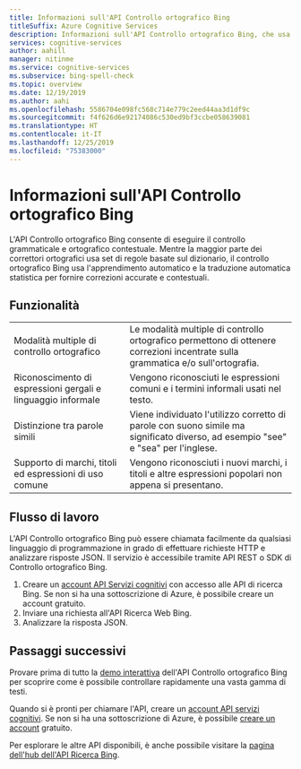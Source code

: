 ```yaml
---
title: Informazioni sull'API Controllo ortografico Bing
titleSuffix: Azure Cognitive Services
description: Informazioni sull'API Controllo ortografico Bing, che usa le funzionalità di apprendimento automatico e di traduzione automatica statistica per il controllo ortografico contestuale.
services: cognitive-services
author: aahill
manager: nitinme
ms.service: cognitive-services
ms.subservice: bing-spell-check
ms.topic: overview
ms.date: 12/19/2019
ms.author: aahi
ms.openlocfilehash: 5586704e098fc568c714e779c2eed44aa3d1df9c
ms.sourcegitcommit: f4f626d6e92174086c530ed9bf3ccbe058639081
ms.translationtype: HT
ms.contentlocale: it-IT
ms.lasthandoff: 12/25/2019
ms.locfileid: "75383000"
---
```

# <a name="what-is-the-bing-spell-check-api"></a>Informazioni sull'API Controllo ortografico Bing

L'API Controllo ortografico Bing consente di eseguire il controllo grammaticale e ortografico contestuale. Mentre la maggior parte dei correttori ortografici usa set di regole basate sul dizionario, il controllo ortografico Bing usa l'apprendimento automatico e la traduzione automatica statistica per fornire correzioni accurate e contestuali. 

## <a name="features"></a>Funzionalità


|  |  |
|---------|---------|
|Modalità multiple di controllo ortografico     | Le modalità multiple di controllo ortografico permettono di ottenere correzioni incentrate sulla grammatica e/o sull'ortografia. |
|Riconoscimento di espressioni gergali e linguaggio informale     | Vengono riconosciuti le espressioni comuni e i termini informali usati nel testo.         |
|Distinzione tra parole simili     | Viene individuato l'utilizzo corretto di parole con suono simile ma significato diverso, ad esempio "see" e "sea" per l'inglese.        |
|Supporto di marchi, titoli ed espressioni di uso comune     | Vengono riconosciuti i nuovi marchi, i titoli e altre espressioni popolari non appena si presentano. |

## <a name="workflow"></a>Flusso di lavoro

L'API Controllo ortografico Bing può essere chiamata facilmente da qualsiasi linguaggio di programmazione in grado di effettuare richieste HTTP e analizzare risposte JSON. Il servizio è accessibile tramite API REST o SDK di Controllo ortografico Bing. 

1. Creare un [account API Servizi cognitivi](../cognitive-services-apis-create-account.md) con accesso alle API di ricerca Bing. Se non si ha una sottoscrizione di Azure, è possibile creare un account gratuito. 
2. Inviare una richiesta all'API Ricerca Web Bing.
3. Analizzare la risposta JSON.

## <a name="next-steps"></a>Passaggi successivi

Provare prima di tutto la [demo interattiva](https://azure.microsoft.com/services/cognitive-services/spell-check/) dell'API Controllo ortografico Bing per scoprire come è possibile controllare rapidamente una vasta gamma di testi.

Quando si è pronti per chiamare l'API, creare un [account API servizi cognitivi](../../cognitive-services/cognitive-services-apis-create-account.md). Se non si ha una sottoscrizione di Azure, è possibile [creare un account](https://azure.microsoft.com/try/cognitive-services/?api=bing-web-search-api) gratuito.

Per esplorare le altre API disponibili, è anche possibile visitare la [pagina dell'hub dell'API Ricerca Bing](../bing-web-search/search-the-web.md).